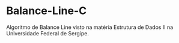 # Balance-Line-C
Algoritmo de Balance Line visto na matéria Estrutura de Dados II na Universidade Federal de Sergipe.
